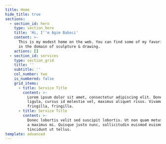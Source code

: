 ```yaml
---
title: Home
hide_title: true
sections:
  - section_id: hero
    type: section_hero
    title: 'Hi, I''m Agim Baboci'
    content: >-
      This is my modest home on the web. You can find some of my favorite works
      in the domain of sculpture & drawing.
    actions: []
  - section_id: services
    type: section_grid
    title: ''
    subtitle: ''
    col_number: two
    is_numbered: false
    grid_items:
      - title: Service Title
        content: >-
          Lorem ipsum dolor sit amet, consectetur adipiscing elit. Donec nisl
          ligula, cursus id molestie vel, maximus aliquet risus. Vivamus in nibh
          fringilla, fringilla.
      - title: Service Title
        content: >-
          Donec lobortis velit sed suscipit lobortis. Ut non quam metus. Nullam
          a maximus mi. Quisque justo nunc, sollicitudin euismod euismod at,
          tincidunt ut tellus.
template: advanced
---
```


